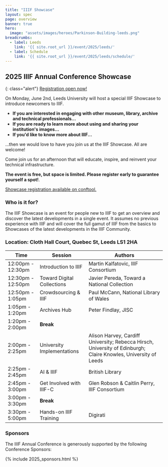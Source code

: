 ```yaml
---
title: "IIIF Showcase"
layout: spec
page: overview
banner: true 
hero:
  image: "assets/images/heroes/Parkinson-Building-leeds.png"
breadcrumbs:
  - label: Leeds
    link: '{{ site.root_url }}/event/2025/leeds/'
  - label: Schedule
    link: '{{ site.root_url }}/event/2025/leeds/schedule/'
---
```


## 2025 IIIF Annual Conference Showcase

{: class="alert"}
[Registration open now!][registration]

On Monday, June 2nd, Leeds University will host a special IIIF Showcase to introduce newcomers to IIIF.

* **If you are interested in engaging with other museum, library, archive and technical professionals...**
* **If you are ready to learn more about using and sharing your institution's images...**
* **If you'd like to know more about IIIF...**

...then we would love to have you join us at the IIIF Showcase. All are welcome!

Come join us for an afternoon that will educate, inspire, and reinvent your technical infrastructure. 

**The event is free, but space is limited. Please register early to guarantee yourself a spot!**. 

[Showcase registration available on conftool.][registration]

### Who is it for?

The IIIF Showcase is an event for people new to IIIF to get an overview and discover the latest developments in a single event. It assumes no previous experience with IIIF and will cover the full gamut of IIIF from the basics to Showcases of the latest developments in the IIIF Community.

### Location: Cloth Hall Court, Quebec St, Leeds LS1 2HA
<table class="api-table">
    <thead>
        <tr>
            <th>Time</th>
            <th>Session</th>
            <th>Authors</th>
        </tr>
    </thead>
    <tbody>
        <tr>
            <td>12:00pm - 12:30pm</td>
            <td>Introduction to IIIF</td>
            <td>Martin Kalfatovic, IIIF Consortium</td>
        </tr>
        <tr>
            <td>12:30pm - 12:50pm</td>
            <td>Toward Digital Collections</td>
            <td>Javier Pereda, Toward a National Collection</td>
        </tr>
        <tr>
            <td>12:50pm - 1:05pm</td>
            <td>Crowdsourcing & IIIF</td>
            <td>Paul McCann, National Library of Wales</td>
        </tr>
        <tr>
            <td>1:05pm - 1:20pm</td>
            <td>Archives Hub</td>
            <td>Peter Findlay, JISC</td>
        </tr>
        <tr>
            <td>1:20pm - 2:00pm</td>
            <td colspan="2"><b>Break</b></td>
        </tr>
        <tr>
            <td>2:00pm - 2:25pm</td>
            <td>University Implementations</td>
            <td>Alison Harvey, Cardiff University; Rebecca Hirsch, University of Edinburgh; Claire Knowles, University of Leeds</td>
        </tr>
        <tr>
            <td>2:25pm - 2:45pm</td>
            <td>AI & IIIF</td>
            <td>British Library</td>
        </tr>
        <tr>
            <td>2:45pm - 3:00pm</td>
            <td>Get Involved with IIIF-C</td>
            <td>Glen Robson & Caitlin Perry, IIIF Consortium</td>
        </tr>
        <tr>
            <td>3:00pm - 3:30pm</td>
            <td colspan="2"><b>Break</b></td>
        </tr>
        <tr>
            <td>3:30pm - 5:00pm</td>
            <td>Hands-on IIIF Training</td>
            <td>Digirati</td>
        </tr>
    </tbody>
</table>        

### Sponsors

The IIIF Annual Conference is generously supported by the following Conference Sponsors:

{% include 2025_sponsors.html %} 

[registration]: https://www.conftool.org/iiif2025/
